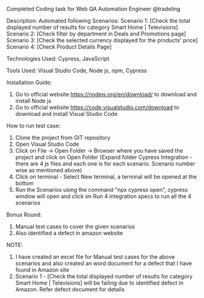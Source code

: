 
Completed Coding task for Web QA Automation Engineer @tradeling

Description:
Automated following Scenarios:
Scenario 1: [Check the total displayed number of results for category Smart Home | Televisions]
Scenario 2: [Check filter by department in Deals and Promotions page]
Scenario 3: [Check the selected currency displayed for the products' price]
Scenario 4: [Check Product Details Page]

Technologies Used:
Cypress, JavaScript

Tools Used:
Visual Studio Code, Node js, npm, Cypress

Installation Guide:
1. Go to official website https://nodejs.org/en/download/ to download and install Node js
2. Go to official website https://code.visualstudio.com/download to download and install Visual Studio Code

How to run test case:
1. Clone the project from GIT repository
2. Open Visual Studio Code
3. Click on File -> Open Folder -> Browser where you have saved the project and click on Open Folder (Expand folder Cypress Integration - there are 4 js files and each one is for each scenario. Scenario number wise as mentioned above)
4. Click on terminal - Select New terminal, a terminal will be opened at the bottom
5. Run the Scenarios using the command "npx cypress open", cypress window will open and click on Run 4 integration specs to run all the 4 scenarios

Bonus Round:
1. Manual test cases to cover the given scenarios
2. Also identified a defect in amazon website

NOTE:
1. I have created an excel file for Manual test cases for the above scenarios and also created an word document for a defect that I have found in Amazon site
2. Scenario 1 - [Check the total displayed number of results for category Smart Home | Televisions] will be failing due to identified defect in Amazon. Refer defect document for details